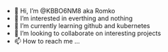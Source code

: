 - 👋 Hi, I’m @KBBO6NM8 aka Romko
- 👀 I’m interested in everthing and nothing
- 🌱 I’m currently learning github and kubernetes
- 💞️ I’m looking to collaborate on interesting projects
- 📫 How to reach me ...

<!---
KBBO6NM8/KBBO6NM8 is a ✨ special ✨ repository because its `README.md` (this file) appears on your GitHub profile.
You can click the Preview link to take a look at your changes.
--->
